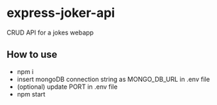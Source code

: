 # express-joker-api

CRUD API for a jokes webapp

## How to use
* npm i
* insert mongoDB connection string as MONGO_DB_URL in .env file
* (optional) update PORT in .env file
* npm start
